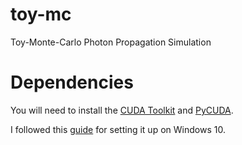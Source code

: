 # toy-mc
Toy-Monte-Carlo Photon Propagation Simulation

# Dependencies
You will need to install the [CUDA Toolkit](https://developer.nvidia.com/cuda-downloads) and [PyCUDA](https://documen.tician.de/pycuda/).

I followed this [guide](https://www.ibm.com/developerworks/community/blogs/jfp/entry/Installing_PyCUDA_On_Anaconda_For_Windows?lang=en) for setting it up on Windows 10.
